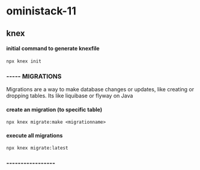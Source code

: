 # oministack-11

## knex 
#### initial command to generate knexfile
`npx knex init`
### ----- MIGRATIONS
Migrations are a way to make database changes or updates, like creating or dropping tables. Its like liquibase or flyway on Java
#### create an migration (to specific table)
`npx knex migrate:make <migrationname>`
#### execute all migrations
`npx knex migrate:latest`
### -----------------
